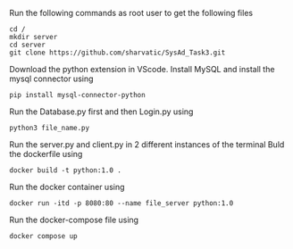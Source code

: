 Run the following commands as root user to get the following files
```
cd /
mkdir server
cd server
git clone https://github.com/sharvatic/SysAd_Task3.git
```
Download the python extension in VScode. Install MySQL and install the mysql connector using
```
pip install mysql-connector-python
```
Run the Database.py first and then Login.py using
```
python3 file_name.py
```
Run the server.py and client.py in 2 different instances of the terminal
Buld the dockerfile using 
```
docker build -t python:1.0 .
```
Run the docker container using
```
docker run -itd -p 8080:80 --name file_server python:1.0
```
Run the docker-compose file using 
```
docker compose up
```
